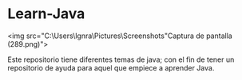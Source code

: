 # Learn-Java

<img src="C:\Users\lgnra\Pictures\Screenshots\"Captura de pantalla (289.png)">

Este repositorio tiene diferentes temas de java; con el fin de tener un repositorio de ayuda para aquel que empiece a aprender Java.
